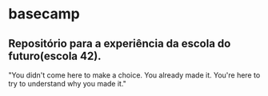 # basecamp
## Repositório para a experiência da escola do futuro(escola 42).
"You didn't come here to make a choice. You already made it. You're here to try to understand why you made it."
